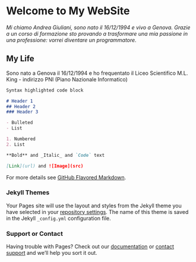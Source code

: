 # Welcome to My WebSite

*Mi chiamo Andrea Giuliani, sono nato il 16/12/1994 e vivo a Genova. Grazie a un corso di formazione sto provando a trasformare una mia passione in una professione: vorrei diventare un programmatore.*


## My Life

Sono nato a Genova il 16/12/1994 e ho frequentato il Liceo Scientifico M.L. King - indirizzo PNI (Piano Nazionale Informatico)

```markdown
Syntax highlighted code block

# Header 1
## Header 2
### Header 3

- Bulleted
- List

1. Numbered
2. List

**Bold** and _Italic_ and `Code` text

[Link](url) and ![Image](src)
```

For more details see [GitHub Flavored Markdown](https://guides.github.com/features/mastering-markdown/).

### Jekyll Themes

Your Pages site will use the layout and styles from the Jekyll theme you have selected in your [repository settings](https://github.com/AndreGiuliani94/andregiuliani94.github.io/settings). The name of this theme is saved in the Jekyll `_config.yml` configuration file.

### Support or Contact

Having trouble with Pages? Check out our [documentation](https://help.github.com/categories/github-pages-basics/) or [contact support](https://github.com/contact) and we’ll help you sort it out.
